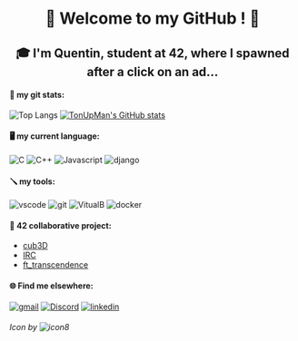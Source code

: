 <h1 align="center"> 🖖 Welcome to my GitHub ! 🖖 </h1>
<h2 align="center"> 🎓 I'm Quentin, student at 42, where I spawned after a click on an ad... </h2>

#### 🦾 my git stats:
![Top Langs](https://github-readme-stats.vercel.app/api/top-langs/?username=TonUpMan&layout=compact)   [![TonUpMan's GitHub stats](https://github-readme-stats.vercel.app/api?username=TonUpMan)](https://github.com/TonUpMan/github-readme-stats)


#### 🖥️ my current language:
![C](https://img.icons8.com/color/36/c-programming.png)   ![C++](https://img.icons8.com/color/36/c-plus-plus-logo.png) ![Javascript](https://img.icons8.com/color/36/javascript--v1.png) ![django](https://img.icons8.com/color/36/django.png) 

#### 🪛 my tools:
![vscode](https://img.icons8.com/badges/36/visual-studio.png) ![git](https://img.icons8.com/material-rounded/36/FFFFFF/github.png)   ![VitualB](https://img.icons8.com/color/36/virtualbox.png)   ![docker](https://img.icons8.com/external-those-icons-flat-those-icons/36/external-Docker-Logo-social-media-those-icons-flat-those-icons.png)

#### 👥​ 42 collaborative project:
 - [cub3D](https://github.com/Haletran/42_Cub3D) <br>
 - [IRC](https://github.com/bedarenn/IRC)<br>
 - [ft_transcendence](https://github.com/arthurmalangin/42_ft_transcendence)

#### 🌐 Find me elsewhere:
[![gmail](https://img.icons8.com/color/36/gmail--v1.png)](mailto:qdeviann@student.42angouleme.fr)   [![Discord](https://img.icons8.com/color/36/discord-logo.png)](https://discord.com/users/381620497148018688) [![linkedin](https://img.icons8.com/color/36/linkedin.png)](www.linkedin.com/in/quentin-devianne-67b75634b)


###### Icon by ![icon8](https://img.icons8.com/3d-fluency/24/icons8-new-logo.png)
